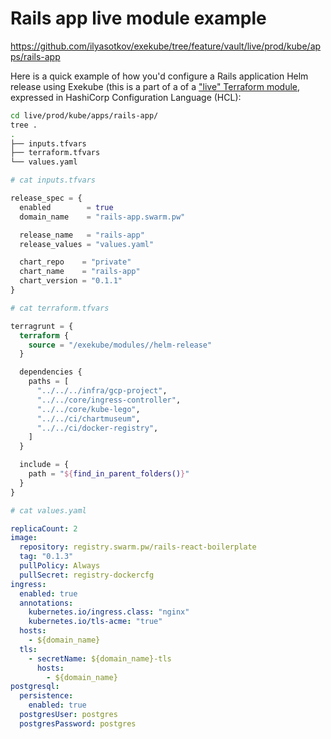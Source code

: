 # Rails app live module example

<https://github.com/ilyasotkov/exekube/tree/feature/vault/live/prod/kube/apps/rails-app>

Here is a quick example of how you'd configure a Rails application Helm release using Exekube (this is a part of a of a ["live" Terraform module](/), expressed in HashiCorp Configuration Language (HCL):

```sh
cd live/prod/kube/apps/rails-app/
tree .
.
├── inputs.tfvars
├── terraform.tfvars
└── values.yaml
```

```tf
# cat inputs.tfvars

release_spec = {
  enabled        = true
  domain_name    = "rails-app.swarm.pw"

  release_name   = "rails-app"
  release_values = "values.yaml"

  chart_repo    = "private"
  chart_name    = "rails-app"
  chart_version = "0.1.1"
}
```

```tf
# cat terraform.tfvars

terragrunt = {
  terraform {
    source = "/exekube/modules//helm-release"
  }

  dependencies {
    paths = [
      "../../../infra/gcp-project",
      "../../core/ingress-controller",
      "../../core/kube-lego",
      "../../ci/chartmuseum",
      "../../ci/docker-registry",
    ]
  }

  include = {
    path = "${find_in_parent_folders()}"
  }
}
```

```yaml
# cat values.yaml

replicaCount: 2
image:
  repository: registry.swarm.pw/rails-react-boilerplate
  tag: "0.1.3"
  pullPolicy: Always
  pullSecret: registry-dockercfg
ingress:
  enabled: true
  annotations:
    kubernetes.io/ingress.class: "nginx"
    kubernetes.io/tls-acme: "true"
  hosts:
    - ${domain_name}
  tls:
    - secretName: ${domain_name}-tls
      hosts:
        - ${domain_name}
postgresql:
  persistence:
    enabled: true
  postgresUser: postgres
  postgresPassword: postgres
```
